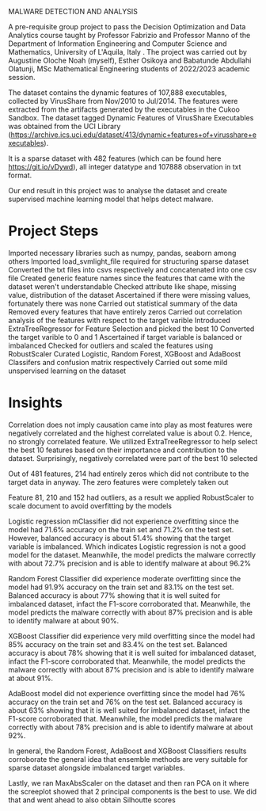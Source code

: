 MALWARE DETECTION AND ANALYSIS

A pre-requisite group project to pass the Decision Optimization and Data Analytics course taught by Professor Fabrizio and Professor Manno of the Department of Information Engineering and Computer Science and Mathematics, University of L'Aquila, Italy . The project was carried out by Augustine Oloche Noah (myself), Esther Osikoya and Babatunde Abdullahi Olatunji, MSc Mathematical Engineering students of 2022/2023 academic session.

The dataset contains the dynamic features of 107,888 executables, collected by VirusShare from Nov/2010 to Jul/2014. The features were extracted from the artifacts generated by the executables in the Cukoo Sandbox. The dataset tagged Dynamic Features of VirusShare Executables was obtained from the UCI Library (https://archive.ics.uci.edu/dataset/413/dynamic+features+of+virusshare+executables).

It is a sparse dataset with 482 features (which can be found here https://git.io/vDywd), all integer datatype and 107888 observation in txt format.

Our end result in this project was to analyse the dataset and create supervised machine learning model that helps detect malware.

# Project Steps

Imported necessary libraries such as numpy, pandas, seaborn among others
Imported load_svmlight_file required for structuring sparse dataset
Converted the txt files into csvs respectively and concatenated into one csv file
Created generic feature names since the features that came with the dataset weren't understandable
Checked attribute like shape, missing value, distribution of the dataset 
Ascertained if there were missing values, fortunately there was none
Carried out statistical summary of the data
Removed every features that have entirely zeros
Carried out correlation analysis of the features with respect to the target varible
Introduced ExtraTreeRegressor for Feature Selection and picked the best 10
Converted the target varible to 0 and 1
Ascertained if target variable is balanced or imbalanced
Checked for outliers and scaled the features using RobustScaler
Curated Logistic, Random Forest, XGBoost and AdaBoost Classifers and confusion matrix respectively
Carried out some mild unspervised learning on the dataset


# Insights
Correlation does not imply causation came into play as most features were negatively correlated and the highest correlated value is about 0.2. Hence, no strongly correlated feature. We utilized ExtraTreeRegressor to help select the best 10 features based on their importance and contribution to the dataset. Surprisingly, negatively correlated were part of the best 10 selected

Out of 481 features, 214 had entirely zeros which did not contribute to the target data in anyway. The zero features were completely taken out

Feature 81, 210 and 152 had outliers, as a result we applied RobustScaler to scale document to avoid overfitting by the models

Logistic regression mClassifier did not experience overfitting since the model had 71.6% accuracy on the train set and 71.2% on the test set. However, balanced accuracy is about 51.4% showing that the target variable is imbalanced. Which indicates Logistic regression is not a good model for the dataset. Meanwhile, the model predicts the malware correctly with about 72.7% precision and is able to identify malware at about 96.2%

Random Forest Classifier did experience moderate overfitting since the model had 91.9% accuracy on the train set and 83.1% on the test set. Balanced accuracy is about 77% showing that it is well suited for imbalanced dataset, infact the F1-score corroborated that.  Meanwhile, the model predicts the malware correctly with about 87% precision and is able to identify malware at about 90%.

XGBoost Classifier did experience very mild overfitting since the model had 85% accuracy on the train set and 83.4% on the test set. Balanced accuracy is about 78% showing that it is well suited for imbalanced dataset, infact the F1-score corroborated that.  Meanwhile, the model predicts the malware correctly with about 87% precision and is able to identify malware at about 91%.

AdaBoost model did not experience overfitting since the model had 76% accuracy on the train set and 76% on the test set. Balanced accuracy is about 63% showing that it is well suited for imbalanced dataset, infact the F1-score corroborated that.  Meanwhile, the model predicts the malware correctly with about 78% precision and is able to identify malware at about 92%.

In general, the Random Forest, AdaBoost and XGBoost Classifiers results corroborate the general idea that ensemble methods are very suitable for sparse dataset alongside imbalanced target variables.

Lastly, we ran MaxAbsScaler on the dataset and then ran PCA on it where the screeplot showed that 2 principal components is the best to use. We did that and went ahead to also obtain Silhoutte scores

